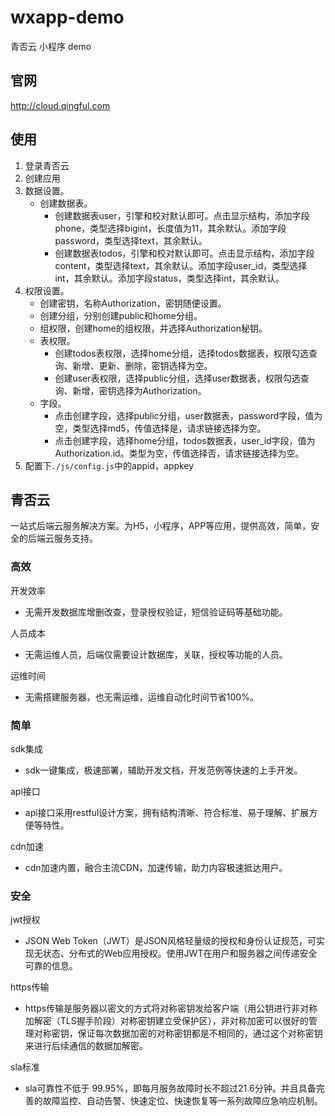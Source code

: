 # wxapp-demo
青否云 小程序 demo

## 官网

http://cloud.qingful.com

## 使用

1. 登录青否云
2. 创建应用
3. 数据设置。
   - 创建数据表。
     - 创建数据表user，引擎和校对默认即可。点击显示结构，添加字段phone，类型选择bigint，长度值为11，其余默认。添加字段password，类型选择text，其余默认。
     - 创建数据表todos，引擎和校对默认即可。点击显示结构，添加字段content，类型选择text，其余默认。添加字段user_id，类型选择int，其余默认。添加字段status，类型选择int，其余默认。
4. 权限设置。
   - 创建密钥，名称Authorization，密钥随便设置。
   - 创建分组，分别创建public和home分组。
   - 组权限，创建home的组权限，并选择Authorization秘钥。
   - 表权限。
     - 创建todos表权限，选择home分组，选择todos数据表，权限勾选查询、新增、更新、删除，密钥选择为空。
     - 创建user表权限，选择public分组，选择user数据表，权限勾选查询、新增，密钥选择为Authorization。
   - 字段。
     - 点击创建字段，选择public分组，user数据表，password字段，值为空，类型选择md5，传值选择是，请求链接选择为空。
     - 点击创建字段，选择home分组，todos数据表，user_id字段，值为Authorization.id。类型为空，传值选择否，请求链接选择为空。
5. 配置下`./js/config.js`中的appid，appkey



## 青否云

一站式后端云服务解决方案。为H5，小程序，APP等应用，提供高效，简单，安全的后端云服务支持。



### 高效

开发效率

- 无需开发数据库增删改查，登录授权验证，短信验证码等基础功能。

人员成本

- 无需运维人员，后端仅需要设计数据库，关联，授权等功能的人员。

运维时间

- 无需搭建服务器，也无需运维，运维自动化时间节省100%。



### 简单

sdk集成

- sdk一键集成，极速部署，辅助开发文档，开发范例等快速的上手开发。

api接口

- api接口采用restful设计方案，拥有结构清晰、符合标准、易于理解、扩展方便等特性。

cdn加速

- cdn加速内置，融合主流CDN，加速传输，助力内容极速抵达用户。



### 安全

jwt授权

- JSON Web Token（JWT）是JSON风格轻量级的授权和身份认证规范，可实现无状态、分布式的Web应用授权。使用JWT在用户和服务器之间传递安全可靠的信息。

https传输

- https传输是服务器以密文的方式将对称密钥发给客户端（用公钥进行非对称加解密（TLS握手阶段）对称密钥建立受保护区），非对称加密可以很好的管理对称密钥，保证每次数据加密的对称密钥都是不相同的，通过这个对称密钥来进行后续通信的数据加解密。

sla标准

- sla可靠性不低于 99.95%，即每月服务故障时长不超过21.6分钟。并且具备完善的故障监控、自动告警、快速定位、快速恢复等一系列故障应急响应机制。